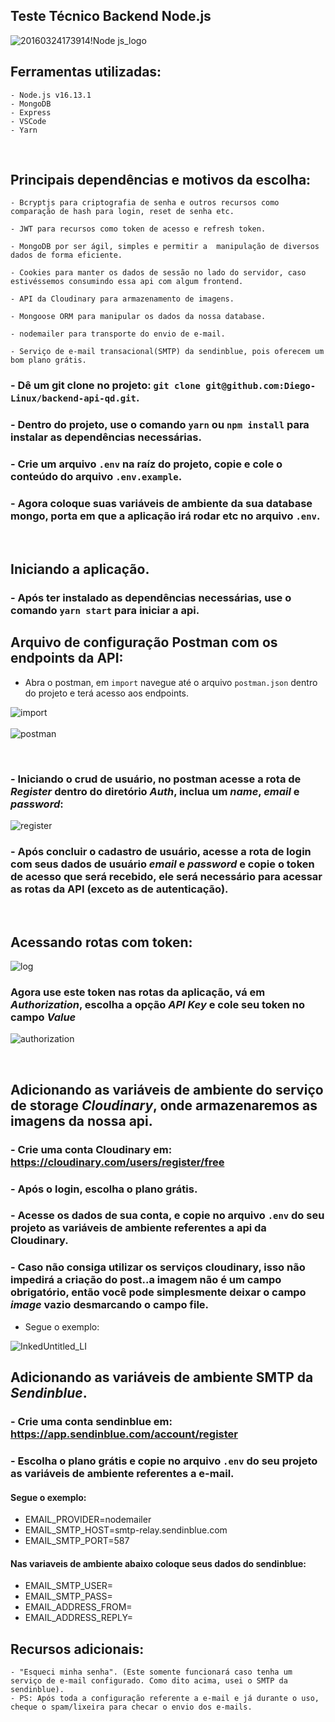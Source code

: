 ## Teste Técnico Backend Node.js

![20160324173914!Node js_logo](https://user-images.githubusercontent.com/60199339/164948993-a031fd56-6a33-4150-9b8b-a5da511d1d87.svg)

## Ferramentas utilizadas: 
    - Node.js v16.13.1
    - MongoDB
    - Express
    - VSCode
    - Yarn

</br>


## Principais dependências e motivos da escolha:
    - Bcryptjs para criptografia de senha e outros recursos como comparação de hash para login, reset de senha etc.
  
    - JWT para recursos como token de acesso e refresh token.

    - MongoDB por ser ágil, simples e permitir a  manipulação de diversos dados de forma eficiente.

    - Cookies para manter os dados de sessão no lado do servidor, caso estivéssemos consumindo essa api com algum frontend.

    - API da Cloudinary para armazenamento de imagens.

    - Mongoose ORM para manipular os dados da nossa database.

    - nodemailer para transporte do envio de e-mail.

    - Serviço de e-mail transacional(SMTP) da sendinblue, pois oferecem um bom plano grátis.


### - Dê um git clone no projeto: ```git clone git@github.com:Diego-Linux/backend-api-qd.git```.

### - Dentro do projeto, use o comando ```yarn``` ou ```npm install``` para instalar as dependências necessárias.

### - Crie um arquivo ```.env``` na raíz do projeto, copie e cole o conteúdo do arquivo ```.env.example```.

### - Agora coloque suas variáveis de ambiente da sua database mongo, porta em que a aplicação irá rodar etc no arquivo ```.env```.

</br>

## Iniciando a aplicação.

### - Após ter instalado as dependências necessárias, use o comando ```yarn start``` para iniciar a api.

## Arquivo de configuração Postman com os endpoints da API:

- Abra o postman, em ```import``` navegue até o arquivo ```postman.json```
  dentro do projeto e terá acesso aos endpoints.

![import](https://user-images.githubusercontent.com/60199339/164950548-4efe68f1-d306-4f37-a4f0-9b3b4c5e9d18.png)
</br></br>
![postman](https://user-images.githubusercontent.com/60199339/164950570-0eb436d2-6839-4da6-9cf7-63a925b3b99d.png)

</br>

### - Iniciando o crud de usuário, no postman acesse a rota de *Register* dentro do diretório *Auth*, inclua um _name_, _email_ e _password_:

![register](https://user-images.githubusercontent.com/60199339/164947566-2a7088bb-8572-42cf-95fa-a46644525369.png)
</br>

### - Após concluir o cadastro de usuário, acesse a rota de login com seus dados de usuário _email_ e _password_ e copie o token de acesso que será recebido, ele será necessário para acessar as rotas da API (exceto as de autenticação).

</br>

## Acessando rotas com token:

![log](https://user-images.githubusercontent.com/60199339/164947458-4bc8a679-ee88-4ca4-87cf-5136acf32b79.png)



### Agora use este token nas rotas da aplicação, vá em ***Authorization***, escolha a opção ***API Key*** e cole seu token no campo ***Value***

![authorization](https://user-images.githubusercontent.com/60199339/164947683-62603bed-d6d1-4d1a-a92f-b053fee78ee3.png)

</br>

## Adicionando as variáveis de ambiente do serviço de storage ***Cloudinary***, onde armazenaremos as imagens da nossa api.

### - Crie uma conta Cloudinary em: https://cloudinary.com/users/register/free

### - Após o login, escolha o plano grátis.

### - Acesse os dados de sua conta, e copie no arquivo ```.env``` do seu projeto as variáveis de ambiente referentes a api da Cloudinary.

### - Caso não consiga utilizar os serviços cloudinary, isso não impedirá a criação do post..a imagem não é um campo obrigatório, então você pode simplesmente deixar o campo *image* vazio desmarcando o campo file.

- Segue o exemplo:

![InkedUntitled_LI](https://user-images.githubusercontent.com/60199339/164950898-c863061e-c065-4748-8d1d-d60a4aa5476f.jpg)


## Adicionando as variáveis de ambiente SMTP da  ***Sendinblue***.

### - Crie uma conta sendinblue em: https://app.sendinblue.com/account/register

### - Escolha o plano grátis e copie no arquivo ```.env``` do seu projeto as variáveis de ambiente referentes a e-mail.

####  Segue o exemplo:

 - EMAIL_PROVIDER=nodemailer
 - EMAIL_SMTP_HOST=smtp-relay.sendinblue.com
 - EMAIL_SMTP_PORT=587
  
#### Nas variaveis de ambiente abaixo coloque seus dados do sendinblue:

 - EMAIL_SMTP_USER=
 - EMAIL_SMTP_PASS=
 - EMAIL_ADDRESS_FROM=
 - EMAIL_ADDRESS_REPLY=

## Recursos adicionais: 
    - "Esqueci minha senha". (Este somente funcionará caso tenha um serviço de e-mail configurado. Como dito acima, usei o SMTP da sendinblue).
    - PS: Após toda a configuração referente a e-mail e já durante o uso, cheque o spam/lixeira para checar o envio dos e-mails.

